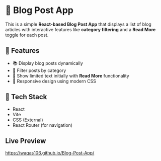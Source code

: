 # 📝 Blog Post App

This is a simple **React-based Blog Post App** that displays a list of blog articles with interactive features like **category filtering** and a **Read More** toggle for each post.

## 🚀 Features

- 📚 Display blog posts dynamically
- 🧠 Filter posts by category
- 🔽 Show limited text initially with **Read More** functionality
- 📱 Responsive design using modern CSS

## 🔧 Tech Stack

- React
- Vite
- CSS (External)
- React Router (for navigation)

## Live Preview

https://waqas106.github.io/Blog-Post-App/


